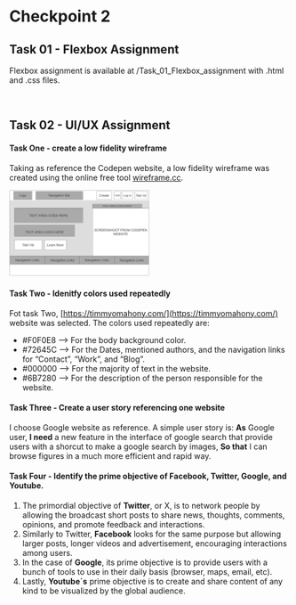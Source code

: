 # Checkpoint 2

## Task 01 - Flexbox Assignment
Flexbox assignment is available at /Task_01_Flexbox_assignment with .html and .css files.

<br>

## Task 02 - UI/UX Assignment

#### Task One - create a low fidelity wireframe
Taking as reference the Codepen website, a low fidelity wireframe was created using the online free tool [wireframe.cc](https://wireframe.cc/).

<img src=./images/low-fidelity-wireframe.jpg width="50%" height="50%">

#### Task Two - Idenitfy colors used repeatedly
Fot task Two, [https://timmyomahony.com/](https://timmyomahony.com/) website was selected. The colors used repeatedly are:
-	#F0F0E8 --> For the body background color.
-	#72645C --> For the Dates, mentioned authors, and the navigation links for “Contact”, “Work”, and “Blog”.
-	#000000 --> For the majority of text in the website.
-	#6B7280 --> For the description of the person responsible for the website.

#### Task Three - Create a user story referencing one website
I choose Google website as reference. A simple user story is:
**As** Google user, **I need** a new feature in the interface of google search that provide users with a shorcut to make a google search by images, **So that** I can browse figures in a much more efficient and rapid way.

#### Task Four - Identify the prime objective of Facebook, Twitter, Google, and Youtube.
1. The primordial objective of **Twitter**, or X, is to network people by allowing the broadcast short posts to share news, thoughts, comments, opinions, and promote feedback and interactions.
2. Similarly to Twitter, **Facebook** looks for the same purpose but allowing larger posts, longer videos and advertisement, encouraging interactions among users.
3. In the case of **Google**, its prime objective is to provide users with a bunch of tools to use in their daily basis (browser, maps, email, etc).
4. Lastly, **Youtube´s** prime objective is to create and share content of any kind to be visualized by the global audience.
